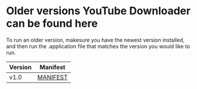 # Older versions YouTube Downloader can be found here
To run an older version, makesure you have the newest version installed, and then run the .application file that matches the version you would like to run.

| Version | Manifest |
|---------|----------|
| v1.0 | [MANIFEST](https://raw.githubusercontent.com/erwijet/YouTubeDownloader/master/publish/Application%20Files/YouTube%20Downloader_1_0_0_0/YouTube%20Downloader.application)|
